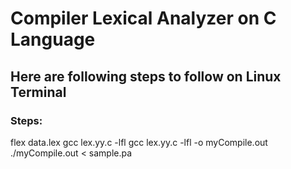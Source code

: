 # Compiler Lexical Analyzer on C Language

## Here are following steps to follow on Linux Terminal

### Steps:

flex data.lex
gcc lex.yy.c -lfl
gcc lex.yy.c -lfl -o myCompile.out
./myCompile.out < sample.pa

